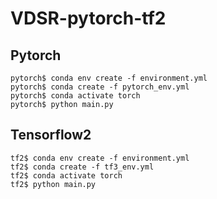 # VDSR-pytorch-tf2





## Pytorch

```shell
pytorch$ conda env create -f environment.yml
pytorch$ conda create -f pytorch_env.yml
pytorch$ conda activate torch
pytorch$ python main.py
```



## Tensorflow2

```shell
tf2$ conda env create -f environment.yml
tf2$ conda create -f tf3_env.yml
tf2$ conda activate torch
tf2$ python main.py
```



